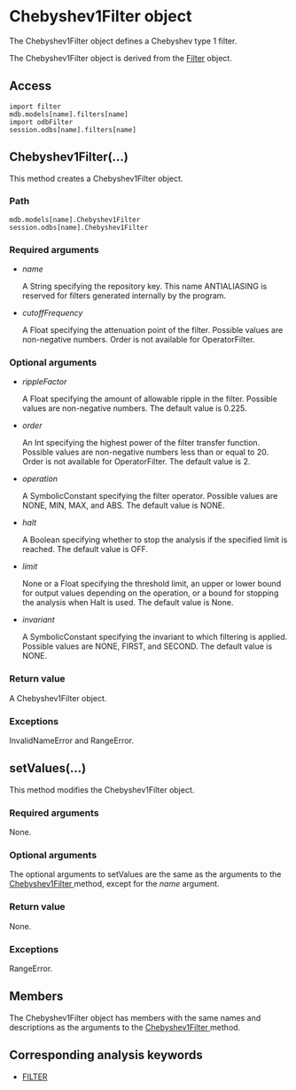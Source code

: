 # Chebyshev1Filter object

The Chebyshev1Filter object defines a Chebyshev type 1 filter.

The Chebyshev1Filter object is derived from the [Filter](https://help.3ds.com/2022/english/DSSIMULIA_Established/SIMACAEKERRefMap/simaker-c-filterpyc.htm?ContextScope=all) object.

## Access

```
import filter
mdb.models[name].filters[name]
import odbFilter
session.odbs[name].filters[name]
```

## Chebyshev1Filter(...)



This method creates a Chebyshev1Filter object.



### Path

```
mdb.models[name].Chebyshev1Filter
session.odbs[name].Chebyshev1Filter
```

### Required arguments

- *name*

  A String specifying the repository key. This name ANTIALIASING is reserved for filters generated internally by the program.

- *cutoffFrequency*

  A Float specifying the attenuation point of the filter. Possible values are non-negative numbers. Order is not available for OperatorFilter.

### Optional arguments

- *rippleFactor*

  A Float specifying the amount of allowable ripple in the filter. Possible values are non-negative numbers. The default value is 0.225.

- *order*

  An Int specifying the highest power of the filter transfer function. Possible values are non-negative numbers less than or equal to 20. Order is not available for OperatorFilter. The default value is 2.

- *operation*

  A SymbolicConstant specifying the filter operator. Possible values are NONE, MIN, MAX, and ABS. The default value is NONE.

- *halt*

  A Boolean specifying whether to stop the analysis if the specified limit is reached. The default value is OFF.

- *limit*

  None or a Float specifying the threshold limit, an upper or lower bound for output values depending on the operation, or a bound for stopping the analysis when Halt is used. The default value is None.

- *invariant*

  A SymbolicConstant specifying the invariant to which filtering is applied. Possible values are NONE, FIRST, and SECOND. The default value is NONE.

### Return value

A Chebyshev1Filter object.

### Exceptions

InvalidNameError and RangeError.



## setValues(...)



This method modifies the Chebyshev1Filter object.



### Required arguments

None.

### Optional arguments

The optional arguments to setValues are the same as the arguments to the [Chebyshev1Filter ](https://help.3ds.com/2022/english/DSSIMULIA_Established/SIMACAEKERRefMap/simaker-c-chebyshev1filterpyc.htm?ContextScope=all#simaker-chebyshev1filterchebyshev1filterpyc)method, except for the *name* argument.

### Return value

None.

### Exceptions

RangeError.



## Members

The Chebyshev1Filter object has members with the same names and descriptions as the arguments to the [Chebyshev1Filter ](https://help.3ds.com/2022/english/DSSIMULIA_Established/SIMACAEKERRefMap/simaker-c-chebyshev1filterpyc.htm?ContextScope=all#simaker-chebyshev1filterchebyshev1filterpyc)method.



## Corresponding analysis keywords

- [FILTER](https://help.3ds.com/2022/english/DSSIMULIA_Established/SIMACAEKEYRefMap/simakey-r-filter.htm?ContextScope=all#simakey-r-filter)
